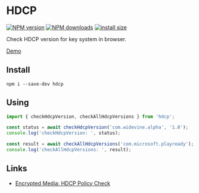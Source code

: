 # HDCP
[![NPM version](https://img.shields.io/npm/v/hdcp.svg?style=flat)](https://www.npmjs.com/package/hdcp)
[![NPM downloads](https://img.shields.io/npm/dm/hdcp.svg?style=flat)](https://www.npmjs.com/package/hdcp)
[![install size](https://packagephobia.com/badge?p=hdcp)](https://packagephobia.com/result?p=hdcp)

Check HDCP version for key system in browser.

[Demo](https://vvideo.github.io/hdcp/index.html)

## Install
`npm i --save-dev hdcp`

## Using
```js
import { checkHdcpVersion, checkAllHdcpVersions } from 'hdcp';

const status = await checkHdcpVersion('com.widevine.alpha', '1.0');
console.log('checkHdcpVersion: ', status);

const result = await checkAllHdcpVersions('com.microsoft.playready');
console.log('checkAllHdcpVersions: ', result);
```

## Links
- [Encrypted Media: HDCP Policy Check](https://wicg.github.io/hdcp-detection/)

